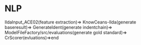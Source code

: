 # NLP
IldaInput_ACE02(feature extraction)=>
KnowCeans-Ilda(generate baseresult)=>
GenerateIdent(generate indentchain)=>
ModelFileFactory/src/evaluations(generate gold standard)=>
CrScorer(evluations)=>end
